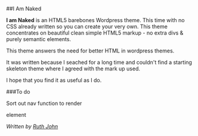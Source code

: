 ##I Am Naked

**I am Naked** is an HTML5 barebones Wordpress theme. This time with no CSS already written so you can create your very own. This theme concentrates on beautiful clean simple HTML5 markup - no extra divs & purely semantic elements.

This theme answers the need for better HTML in wordpress themes.

It was written because I seached for a long time and couldn't find a starting skeleton theme where I agreed with the mark up used.

I hope that you find it as useful as I do.

###To do

Sort out nav function to render <nav> element

*Written by [Ruth John](http://www.rumyra.com)*